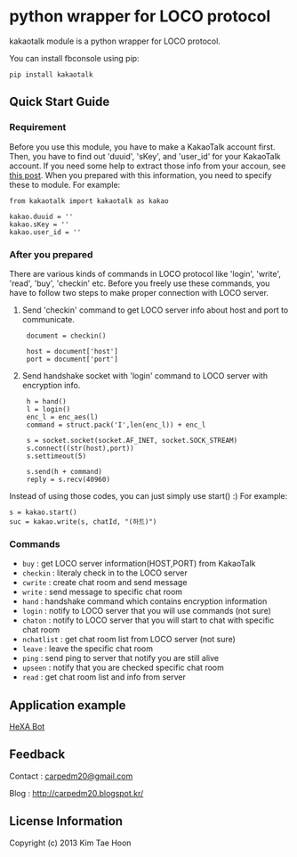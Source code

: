  python wrapper for LOCO protocol
=====
 
kakaotalk module is a python wrapper for LOCO protocol.

You can install fbconsole using pip:

	pip install kakaotalk

## Quick Start Guide ##


### Requirement ###

Before you use this module, you have to make a KakaoTalk account first. Then, you have to find out 'duuid', 'sKey', and 'user\_id' for your KakaoTalk account. If you need some help to extract those info from your accoun, see [this post](http://www.bpak.org/blog/2011/06/kakaotalk-bypassing-ssl-2/). When you prepared with this information, you need to specify these to module. For example:

	from kakaotalk import kakaotalk as kakao

	kakao.duuid = ''
	kakao.sKey = ''
	kakao.user_id = ''

### After you prepared ###

There are various kinds of commands in LOCO protocol like 'login', 'write', 'read', 'buy', 'checkin' etc. Before you freely use these commands, you have to follow two steps to make proper connection with LOCO server.

1. Send 'checkin' command to get LOCO server info about host and port to communicate.

		document = checkin()

		host = document['host']
		port = document['port']

2. Send handshake socket with 'login' command to LOCO server with encryption info.

		h = hand()
		l = login()
		enc_l = enc_aes(l)
		command = struct.pack('I',len(enc_l)) + enc_l
	
		s = socket.socket(socket.AF_INET, socket.SOCK_STREAM)
		s.connect((str(host),port))
		s.settimeout(5)
	
		s.send(h + command)
		reply = s.recv(40960)

Instead of using those codes, you can just simply use start() :) For example:

	s = kakao.start()
	suc = kakao.write(s, chatId, "(하트)")
	
### Commands ###

- `buy` : get LOCO server information(HOST,PORT) from KakaoTalk
- `checkin` : literaly check in to the LOCO server
- `cwrite` : create chat room and send message
- `write` : send message to specific chat room
- `hand` : handshake command which contains encryption information
- `login` : notify to LOCO server that you will use commands (not sure)
- `chaton` : notify to LOCO server that you will start to chat with specific chat room
- `nchatlist` : get chat room list from LOCO server (not sure)
- `leave` : leave the specific chat room
- `ping` : send ping to server that notify you are still alive
- `upseen` : notify that you are checked specific chat room
- `read` : get chat room list and info from server

## Application example ##

[HeXA Bot](http://goo.gl/9k6uC8)

## Feedback ##

Contact : carpedm20@gmail.com

Blog : http://carpedm20.blogspot.kr/

## License Information ##

Copyright (c) 2013 Kim Tae Hoon
